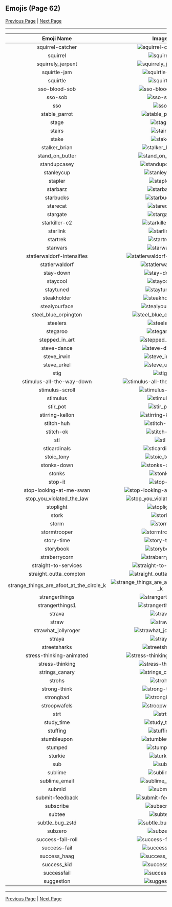 
## Emojis (Page 62)

[Previous Page](/docs/rc/page-s-0061.md)
  | [Next Page](/docs/rc/page-s-0063.md)

<hr />

|Emoji Name|Image|
| :-: | :-: |
|squirrel-catcher| ![squirrel-catcher](/emojis/rc/squirrel-catcher.png)|
|squirrel| ![squirrel](/emojis/rc/squirrel.png)|
|squirrely_jerpent| ![squirrely_jerpent](/emojis/rc/squirrely_jerpent.png)|
|squirtle-jam| ![squirtle-jam](/emojis/rc/squirtle-jam.gif)|
|squirtle| ![squirtle](/emojis/rc/squirtle.png)|
|sso-blood-sob| ![sso-blood-sob](/emojis/rc/sso-blood-sob.png)|
|sso-sob| ![sso-sob](/emojis/rc/sso-sob.png)|
|sso| ![sso](/emojis/rc/sso.png)|
|stable_parrot| ![stable_parrot](/emojis/rc/stable_parrot.gif)|
|stage| ![stage](/emojis/rc/stage.png)|
|stairs| ![stairs](/emojis/rc/stairs.png)|
|stake| ![stake](/emojis/rc/stake.jpg)|
|stalker_brian| ![stalker_brian](/emojis/rc/stalker_brian.png)|
|stand_on_butter| ![stand_on_butter](/emojis/rc/stand_on_butter.png)|
|standupcasey| ![standupcasey](/emojis/rc/standupcasey.png)|
|stanleycup| ![stanleycup](/emojis/rc/stanleycup.png)|
|stapler| ![stapler](/emojis/rc/stapler.jpg)|
|starbarz| ![starbarz](/emojis/rc/starbarz.png)|
|starbucks| ![starbucks](/emojis/rc/starbucks.png)|
|starecat| ![starecat](/emojis/rc/starecat.png)|
|stargate| ![stargate](/emojis/rc/stargate.gif)|
|starkiller-c2| ![starkiller-c2](/emojis/rc/starkiller-c2.png)|
|starlink| ![starlink](/emojis/rc/starlink.png)|
|startrek| ![startrek](/emojis/rc/startrek.png)|
|starwars| ![starwars](/emojis/rc/starwars.png)|
|statlerwaldorf-intensifies| ![statlerwaldorf-intensifies](/emojis/rc/statlerwaldorf-intensifies.gif)|
|statlerwaldorf| ![statlerwaldorf](/emojis/rc/statlerwaldorf.png)|
|stay-down| ![stay-down](/emojis/rc/stay-down.png)|
|staycool| ![staycool](/emojis/rc/staycool.jpg)|
|staytuned| ![staytuned](/emojis/rc/staytuned.jpg)|
|steakholder| ![steakholder](/emojis/rc/steakholder.jpg)|
|stealyourface| ![stealyourface](/emojis/rc/stealyourface.gif)|
|steel_blue_orpington| ![steel_blue_orpington](/emojis/rc/steel_blue_orpington.png)|
|steelers| ![steelers](/emojis/rc/steelers.png)|
|stegaroo| ![stegaroo](/emojis/rc/stegaroo.png)|
|stepped_in_art| ![stepped_in_art](/emojis/rc/stepped_in_art.png)|
|steve-dance| ![steve-dance](/emojis/rc/steve-dance.gif)|
|steve_irwin| ![steve_irwin](/emojis/rc/steve_irwin.gif)|
|steve_urkel| ![steve_urkel](/emojis/rc/steve_urkel.png)|
|stig| ![stig](/emojis/rc/stig.png)|
|stimulus-all-the-way-down| ![stimulus-all-the-way-down](/emojis/rc/stimulus-all-the-way-down.gif)|
|stimulus-scroll| ![stimulus-scroll](/emojis/rc/stimulus-scroll.gif)|
|stimulus| ![stimulus](/emojis/rc/stimulus.gif)|
|stir_pot| ![stir_pot](/emojis/rc/stir_pot.gif)|
|stirring-kellon| ![stirring-kellon](/emojis/rc/stirring-kellon.jpg)|
|stitch-huh| ![stitch-huh](/emojis/rc/stitch-huh.png)|
|stitch-ok| ![stitch-ok](/emojis/rc/stitch-ok.png)|
|stl| ![stl](/emojis/rc/stl.png)|
|stlcardinals| ![stlcardinals](/emojis/rc/stlcardinals.png)|
|stoic_tony| ![stoic_tony](/emojis/rc/stoic_tony.png)|
|stonks-down| ![stonks-down](/emojis/rc/stonks-down.png)|
|stonks| ![stonks](/emojis/rc/stonks.png)|
|stop-it| ![stop-it](/emojis/rc/stop-it.jpg)|
|stop-looking-at-me-swan| ![stop-looking-at-me-swan](/emojis/rc/stop-looking-at-me-swan.jpg)|
|stop_you_violated_the_law| ![stop_you_violated_the_law](/emojis/rc/stop_you_violated_the_law.jpg)|
|stoplight| ![stoplight](/emojis/rc/stoplight.gif)|
|stork| ![stork](/emojis/rc/stork.png)|
|storm| ![storm](/emojis/rc/storm.jpg)|
|stormtrooper| ![stormtrooper](/emojis/rc/stormtrooper.png)|
|story-time| ![story-time](/emojis/rc/story-time.png)|
|storybook| ![storybook](/emojis/rc/storybook.png)|
|straberrycorn| ![straberrycorn](/emojis/rc/straberrycorn.png)|
|straight-to-services| ![straight-to-services](/emojis/rc/straight-to-services.png)|
|straight_outta_compton| ![straight_outta_compton](/emojis/rc/straight_outta_compton.jpg)|
|strange_things_are_afoot_at_the_circle_k| ![strange_things_are_afoot_at_the_circle_k](/emojis/rc/strange_things_are_afoot_at_the_circle_k.jpg)|
|strangerthings| ![strangerthings](/emojis/rc/strangerthings.png)|
|strangerthings1| ![strangerthings1](/emojis/rc/strangerthings1.png)|
|strava| ![strava](/emojis/rc/strava.png)|
|straw| ![straw](/emojis/rc/straw.png)|
|strawhat_jollyroger| ![strawhat_jollyroger](/emojis/rc/strawhat_jollyroger.png)|
|straya| ![straya](/emojis/rc/straya.gif)|
|streetsharks| ![streetsharks](/emojis/rc/streetsharks.gif)|
|stress-thinking-animated| ![stress-thinking-animated](/emojis/rc/stress-thinking-animated.gif)|
|stress-thinking| ![stress-thinking](/emojis/rc/stress-thinking.png)|
|strings_canary| ![strings_canary](/emojis/rc/strings_canary.png)|
|strohs| ![strohs](/emojis/rc/strohs.png)|
|strong-think| ![strong-think](/emojis/rc/strong-think.png)|
|strongbad| ![strongbad](/emojis/rc/strongbad.png)|
|stroopwafels| ![stroopwafels](/emojis/rc/stroopwafels.jpg)|
|strt| ![strt](/emojis/rc/strt.png)|
|study_time| ![study_time](/emojis/rc/study_time.png)|
|stuffing| ![stuffing](/emojis/rc/stuffing.png)|
|stumbleupon| ![stumbleupon](/emojis/rc/stumbleupon.png)|
|stumped| ![stumped](/emojis/rc/stumped.png)|
|sturkie| ![sturkie](/emojis/rc/sturkie.jpg)|
|sub| ![sub](/emojis/rc/sub.png)|
|sublime| ![sublime](/emojis/rc/sublime.jpg)|
|sublime_email| ![sublime_email](/emojis/rc/sublime_email.png)|
|submid| ![submid](/emojis/rc/submid.png)|
|submit-feedback| ![submit-feedback](/emojis/rc/submit-feedback.png)|
|subscribe| ![subscribe](/emojis/rc/subscribe.png)|
|subtee| ![subtee](/emojis/rc/subtee.jpg)|
|subtle_bug_zstd| ![subtle_bug_zstd](/emojis/rc/subtle_bug_zstd.png)|
|subzero| ![subzero](/emojis/rc/subzero.gif)|
|success-fail-roll| ![success-fail-roll](/emojis/rc/success-fail-roll.gif)|
|success-fail| ![success-fail](/emojis/rc/success-fail.png)|
|success_haag| ![success_haag](/emojis/rc/success_haag.png)|
|success_kid| ![success_kid](/emojis/rc/success_kid.png)|
|successfail| ![successfail](/emojis/rc/successfail.png)|
|suggestion| ![suggestion](/emojis/rc/suggestion.png)|

<hr/>

[Previous Page](/docs/rc/page-s-0061.md)
  | [Next Page](/docs/rc/page-s-0063.md)